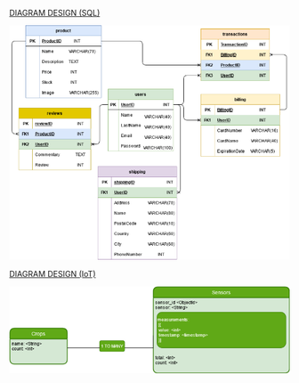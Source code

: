 [DIAGRAM DESIGN (SQL)](https://app.diagrams.net/#HCybernadero%2FER%2FDiagram%2FER%20Diagram)

![ER](https://github.com/Cybernadero/ER/blob/main/ER%20Diagram.png?raw=true)



[DIAGRAM DESIGN (IoT)](https://app.diagrams.net/?src=about#HCybernadero%2FER%2Fmain%2FER%20Diagram(IoT).drawio)

![ER IOT](https://raw.githubusercontent.com/Cybernadero/ER/main/ER%20Diagram(IoT).png)
